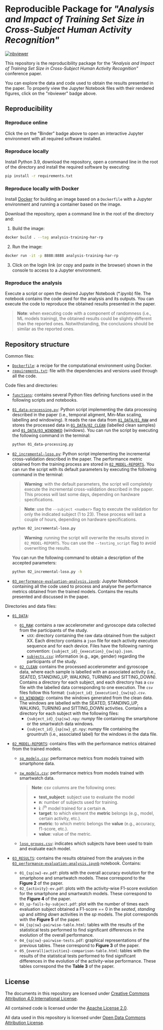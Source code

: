 # Reproducible Package for _"Analysis and Impact of Training Set Size in Cross-Subject Human Activity Recognition"_

[![nbviewer](https://raw.githubusercontent.com/jupyter/design/master/logos/Badges/nbviewer_badge.svg)](https://nbviewer.org/github/GeoTecINIT/analysis-training-har-rp/)

This repository is the reproducibility package for the _“Analysis and Impact of Training Set Size in Cross-Subject Human Activity Recognition"_ conference paper.

You can explore the data and code used to obtain the results presented in the paper. To properly view the Jupyter Notebook files with their rendered figures, click on the "nbviewer" badge above.

## Reproducibility 

### Reproduce online 

Click the on the "Binder" badge above to open an interactive Jupyter environment with all required software installed.

### Reproduce locally
Install Python 3.9, download the repository, open a command line in the root of the directory and install the required software by executing:

```bash
pip install -r requirements.txt
```

### Reproduce locally with Docker
Install [Docker](https://www.docker.com) for building an image based on a `Dockerfile` with a Jupyter environment and running a container based on the image.

Download the repository, open a command line in the root of the directory and:

1. Build the image:

```bash
docker build . --tag analysis-training-har-rp
```

2. Run the image:

```bash
docker run -it -p 8888:8888 analysis-training-har-rp
```

3. Click on the login link (or copy and paste in the browser) shown in the console to access to a Jupyter environment.

### Reproduce the analysis
Execute a script or open the desired Jupyter Notebook (\*.ipynb) file. The notebook contains the code used for the analysis and its outputs. You can execute the code to reproduce the obtained results presented in the paper.

> **Note**: when executing code with a component of randomness (i.e., ML models training), the obtained results could be slightly different than the reported ones. Notwithstanding, the conclusions should be similar as the reported ones.


## Repository structure

Common files:
- [`Dockerfile`](./Dockerfile): a recipe for the computational environment using Docker.
- [`requirements.txt`](./requirements.txt): file with the dependencies and versions used through all the code.

Code files and directories:

- [`functions`](./functions): contains several Python files defining functions used in the following scripts and notebooks.
- [`01_data-processing.py`](./01_data-processing.py): Python script implementing the data processing described in the paper (i.e., temporal aligment, Min-Max scaling, labelling and windowing). It reads the raw data from [`01_DATA/01_RAW`](./01_DATA/01_RAW) and stores the processed data in [`01_DATA/02_CLEAN`](./01_DATA/02_CLEAN) (labelled clean samples) and [`01_DATA/03_WINDOWED`](./01_DATA/03_WINDOWED) (windows). You can run the script by executing the following command in the terminal:
  ```bash
  python 01_data-processing.py
  ```
- [`02_incremental-loso.py`](./02_incremental-loso.py): Python script implementing the incremental cross-validation described in the paper. The performance metric obtained from the training process are stored in [`02_MODEL-REPORTS`](./02_MODEL-REPORTS). You can run the script with its default parameters by executing the following command in the terminal:

  > **Warning**: with the default parameters, the script will completely execute the incremental cross-validation described in the paper. This process will last some days, depending on hardware specifications.
  
  > **Note**: use the `--subject <number>` flag to execute the validation for only the indicated subject (1 to 23). These process will last a couple of hours, depending on hardware specifications. 

  ```bash
  python 02_incremental-loso.py
  ```
   
  > **Warning**: running the script will overwrite the results stored in `02_MODEL-REPORTS`. You can use the `--testing_script` flag to avoid overwriting the results.
   
  You can run the following command to obtain a description of the accepted parameters:
   
  ```bash
  python 02_incremental-loso.py -h
  ```

- [`03_performance-evaluation-analysis.ipynb`](./03_performance-evaluation-analysis.ipynb): Jupyter Notebook containing all the code used to process and analyse the performance metrics obtained from the trained models. Contains the results presented and discussed in the paper.

Directories and data files:

- [`01_DATA`](./01_DATA):
  - [`01_RAW`](./01_DATA/01_RAW): contains a raw accelerometer and gyroscope data collected from the participants of the study.
    - `sXX`: directory containing the raw data obtained from the subject XX. Each directory contains a `json` file for each activity execution sequence and for each device. Files have the following naming convention: `{subject_id}_{execution}_{sw|sp}.json`.
    - [`subjects.csv`](./01_DATA/01_RAW/subjects.csv): information (e.g., age, gender) regarding the participants of the study.
  - [`02_CLEAN`](./01_DATA/02_CLEAN): contains the processed accelerometer and gyroscope data, where each sample is labelled with an associated activity (i.e., SEATED, STANDING_UP, WALKING, TURNING and SITTING_DOWN). Contains a directory for each subject, and each directory has a `csv` file with the labelled data corresponding to one execution. The `csv` files follow this format: `{subject_id}_{execution}_{sw|sp}.csv`.
  - [`03_WINDOWED`](./01_DATA/03_WINDOWED): contains the windows generated from the clean data. The windows are labelled with the SEATED, STANDING_UP, WALKING, TURNING and SITTING_DOWN activities. Contains a directory for each subject with the following files:
    - `{subject_id}_{sp|sw}.npy`: _numpy_ file containing the smartphone or the smartwatch data windows.
    - `{subject_id}_{sp|sw}_gt.npy`: _numpy_ file containing the grountruth (i.e., associated label) for the windows in the data file.
- [`02_MODEL-REPORTS`](./02_MODEL-REPORTS): contains files with the performance metrics obtained from the trained models.
  - [`sp_models.csv`](./02_MODEL-REPORTS/sp_models.csv): performance metrics from models trained with smartphone data.
  - [`sw_models.csv`](./02_MODEL-REPORTS/sw_models.csv): performance metrics from models trained with smartwatch data.
  
    > **Note**: csv columns are the following ones:
    > - **test_subject**: subject use to evaluate the model
    > - **n**: number of subjects used for training.
    > - **i**: i<sup>th</sup> model trained for a certain **n**.
    > - **target**: to which element the **metric** belongs (e.g., model, certain activity, etc.).
    > - **metric**: to which metric belongs the **value** (e.g., accuracy, f1-score, etc.).
    > - **value**: value of the metric.
    
  - [`loso_groups.csv`](./02_MODEL-REPORTS/loso_groups.csv): indicates which subjects have been used to train and evaluate each model.
  
- [`03_RESULTS`](./03_RESULTS): contains the results obtained from the analyses in the [`03_performance-evaluation-analysis.ipynb`](./03_performance-evaluation-analysis.ipynb) notebook. Contains:
  - `01_{sp|sw}-ev.pdf`: plots with the overall accuracy evolution for the smartphone and smartwatch models. These correspond to the **Figure 2** of the paper.
  - `02_{activity}-ev.pdf`: plots with the activity-wise F1-score evolution for the smartphone and smartwatch models. These correspond to the **Figure 4** of the paper.
  - `03_sp-fails-by-subject.pdf`: plot with the number of times each evaluation subject obtained a F1-score == 0 in the _seated_, _standing up_ and _sitting down_ activities in the _sp_ models. The plot corresponds with the **Figure 5** of the paper.
  - `04_{sp|sw}-pairwise-table.html`: tables with the results of the statistical tests performed to find significant differences in the evolution of the overall performance.
  - `04_{sp|sw}-pairwise-tests.pdf`: graphical representations of the previous tables. These correspond to **Figure 3** of the paper.
  - `05_{overall|activities}-comparison-table.html`: tables with the results of the statistical tests performed to find significant differences in the evolution of the activity-wise performance. These tables correspond the the **Table 3** of the paper.


## License
The documents in this repository are licensed under [Creative Commons Attribution 4.0 International License](https://creativecommons.org/licenses/by/4.0/).

All contained code is licensed under the [Apache License 2.0](./LICENSE).

All data used in this repository is licensed under [Open Data Commons Attribution License](https://opendatacommons.org/licenses/by/).
